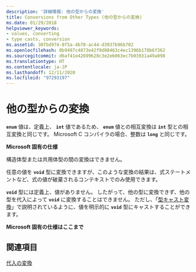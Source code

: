 ```yaml
---
description: '詳細情報: 他の型からの変換'
title: Conversions from Other Types (他の型からの変換)
ms.date: 01/29/2018
helpviewer_keywords:
- values, converting
- type casts, conversion
ms.assetid: 30fbd974-8f5a-4b70-ac44-d3937b96b702
ms.openlocfilehash: 0b9497c4873e42f9d08463c4ec1396b178b6f362
ms.sourcegitcommit: d6af41e42699628c3e2e6063ec7b03931a49a098
ms.translationtype: HT
ms.contentlocale: ja-JP
ms.lasthandoff: 12/11/2020
ms.locfileid: "97293197"
---
```

# <a name="conversions-from-other-types"></a>他の型からの変換

**`enum`** 値は、定義上、 **`int`** 値であるため、 **`enum`** 値との相互変換は **`int`** 型との相互変換と同じです。 Microsoft C コンパイラの場合、整数は **`long`** と同じです。

**Microsoft 固有の仕様**

構造体型または共用体型の間の変換はできません。

任意の値を **`void`** 型に変換できますが、このような変換の結果は、式ステートメントなど、式の値が破棄されるコンテキストでのみ使用できます。

**`void`** 型には定義上、値がありません。 したがって、他の型に変換できず、他の型を代入によって **`void`** に変換することはできません。 ただし、「[型キャスト変換](../c-language/type-cast-conversions.md)」で説明されているように、値を明示的に **`void`** 型にキャストすることができます。

**Microsoft 固有の仕様はここまで**

## <a name="see-also"></a>関連項目

[代入の変換](../c-language/assignment-conversions.md)

